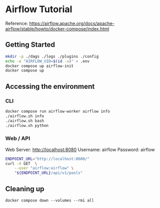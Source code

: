 # Airflow Tutorial

Reference: <https://airflow.apache.org/docs/apache-airflow/stable/howto/docker-compose/index.html>

## Getting Started

```bash
mkdir -p ./dags ./logs ./plugins ./config
echo -e "AIRFLOW_UID=$(id -u)" > .env
docker compose up airflow-init
docker compose up
```

## Accessing the environment

### CLI

```bash
docker compose run airflow-worker airflow info
./airflow.sh info
./airflow.sh bash
./airflow.sh python
```

### Web / API

Web Server: <http://localhost:8080>
Username: airflow
Password: airflow

```bash
ENDPOINT_URL="http://localhost:8080/"
curl -X GET  \
    --user "airflow:airflow" \
    "${ENDPOINT_URL}/api/v1/pools"
```

## Cleaning up

```
docker compose down --volumes --rmi all
```
